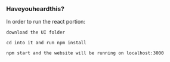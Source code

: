 ### Haveyouheardthis?


In order to run the react portion:

    download the UI folder

    cd into it and run npm install

    npm start and the website will be running on localhost:3000